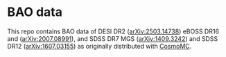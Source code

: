 # BAO data

This repo contains BAO data of DESI DR2 ([arXiv:2503.14738](https://arxiv.org/abs/2503.14738)) eBOSS DR16 and
([arXiv:2007.08991](https://arxiv.org/pdf/2007.08991.pdf)), and SDSS DR7 MGS ([arXiv:1409.3242](https://arxiv.org/abs/1409.3242)) and SDSS DR12 ([arXiv:1607.03155](https://arxiv.org/abs/1607.03155)) as originally distributed with [CosmoMC](https://github.com/cmbant/CosmoMC). 

